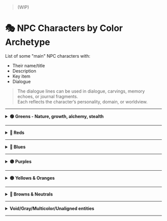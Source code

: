 > (WIP)

# 🎭 NPC Characters by Color Archetype

List of some "main" NPC characters with:
- Their name/title
- Description
- Key item
- Dialogue

> The dialogue lines can be used in dialogue, carvings, memory echoes, or journal fragments.\
> Each reflects the character’s personality, domain, or worldview.

---

<details><summary><b>🟢 Greens - Nature, growth, alchemy, stealth</b></summary>

<!-- ### 🟢 Greens — Nature, growth, alchemy, stealth -->

<div align="center">
  <h3>Xanadu Warden</h3>
  <i>Guardian of the Forgotten Gardens</i></br>
  <img src="../../assets/npc-sketches/green/xanadu.png" alt="Xanadu Warden" width="200">
  </br><i>Poet-scout cloaked in ancient gray-green</i></br></br>
</div>

> "Gardens grow again, even over bones."  
> “This garden grew thorns when we fled.”  
> "If you listen, the moss remembers where you buried the truth."  
> “Hold the stone in moonlight — it’ll show you what we forgot.”  

**When leading the player into ancient ruins:**  
> “Roots grow around memory. Tread softly — some stones grieve.”

**Item:** *Xanadu Stone* – Ancient mossy relic; grants visions of lost utopias when held in moonlight.

<!-- - [Philodendron Xanadu](https://en.wikipedia.org/wiki/Thaumatophyllum_xanadu) -->

---

**Viridian Alchemist**  
*Master of stable transmutations; uses sacred bluish-green ink to draw power into pigments*  
**Item:** *Viridian Ink* – Alchemical dye that makes enchanted glyphs permanent and immune to dispelling.
> "Balance is pigment and patience."\
> "When the ink runs dry, the spell is complete."\
> “A drop of this will make a promise eternal — or a lie irreversible.”\
> “Some colors need silence to set.”  

**When offering a spell recipe:**  
> “Write it with care. Ink has memory… and moods.”

---

**Feldgrau Veteran**  
*Retired soldier turned mercenary strategist; armor camouflaged like mossy stone*  
**Item:** *Feldgrau Cloak* – Worn by ghost soldiers; renders the wearer near-invisible in forests or ruins.
> "Cover the blade in green, and the blood won't shine."\
> "I've seen ghosts lose their war... and still stand guard."\
> “I buried more comrades than I remember. But moss remembers them all.”\
> “Don’t ask about my medals. Ask the forest where I left them.”  

**When asked to teach strategy:**  
> “Plan like the forest — layered, patient, and ready to swallow noise.”

---

**Skobeloff Diver**  
*Underwater relic hunter from the deep teal cities; agile and silent*  
**Item:** *Skobeloff Lens* – A monocle that sees through illusion and detects magical traps in dim light.
> "Below the blue, there’s only pressure and memory."\
> "The deeper you dive, the older the lies become."\
> “Light lies. Pressure doesn’t.”\
> “This lens? It’s seen ghosts smile at their traps.”  

**When spotting a hidden artifact:**  
> “There. It blinks when your heart does. Don’t ask how I know.”

---

**Chartreuse Initiate**  
*Monk of the Carthusian order; channels light and laughter through herbal potions*  
**Item:** *Chartreuse Tonic* – Electric-green potion brewed by monks; restores stamina and induces laughter.
> "Joy ferments like herbs — bitter, then healing."\
> "Laugh, and the gods might laugh with you. Or at you."\
> “Drink with intent. Laugh with abandon. Regret with wisdom.”\
> “The gods cackle. Why shouldn’t we?”  

**When giving the player a potion:**  
> “Side effects may include euphoria, clarity… and bears.”

---

**Malachite Oracle**  
*Green-seer of ancient ruins; speaks in cryptic prophecy while wrapped in stone-green robes*  
**Item:** *Malachite Fang* – Serpent-blade of verdant ore; poisons foes with dreams of transformation.
> "When the stone speaks, silence obeys."\
> "Change is the only truth the roots trust."\
> “Fate is a serpent. I only provide the fang.”\
> “I don’t speak prophecy. I just repeat what the moss sings.”  

**When asked for a vision:**  
> “Bring me something forgotten. Only then can I show you what’s ahead.”

---

**Smaragdine Knight**  
*Emerald-armored protector of forest realms; blade glints like gem-cut leaves*  
**Item:** *Smaragdine Circlet* – Crown of living vine and emerald; boosts nature magic and calms beasts.
> "Armor grown, not forged, binds better to purpose."\
> "Even the emerald bleeds green in war."\
> “The vine crowned me, not kings.”\
> “If my blade shakes, it’s because the forest weeps with me.”  

**When rallying before a fight:**  
> “Stand with the grove. Bend if you must, but do not fall.”

---

**Celadon Archivist**  
*Ethereal scholar tending to pottery libraries; memory sealed in glazed runes*  
**Item:** *Celadon Shards* – Pieces of enchanted porcelain; used to record spells visually like film.
> "Each glaze holds a lifetime. Crack it, and you hear the end."\
> "Nothing fades — only layers build."\
> “Don’t drop that shard. It remembers your secrets faster than you forget them.”\
> “Porcelain has better memory than flesh.”  

**When asked about a forgotten incantation:**  
> “Check the seventh shelf. No, not that one. The one that hums when you lie.”

---

**Limerick Druid**  
*Trickster of the glens; chants in verse to charm beasts and brew illusions*  
**Item:** *Limerick Flute* – Woodwind carved from bog-oak; playing it conjures playful forest spirits.
> "Rhyme binds more than rope. Ask the fox."\
> "When the wind sings your name backward, don’t answer."

> [!NOTE]
> (Maybe he could only speak in limericks ?)

<details><summary>See <i>Limerick Druid's dialogue in limericks</i></summary>

#### 🌿 **Limerick Druid – Dialogue in Limericks**

**Upon First Meeting:**
> In the glen where the foxes all play,\
> I wandered and rhymed through the day.\
> If you follow the tune,\
> Don’t look at the moon —\
> It’s watching and wanders away.

**Offering Advice:**
> When vines block your path, don’t be mad —\
> They’re grumpy, not wicked or bad.\
> Just whisper a song,\
> Not too short or too long,\
> And they'll move — if they’re feeling unclad.

**On the Nature of Illusions:**
> An echo can dance like a deer,\
> And giggle a foot from your ear.\
> If the trees start to hum,\
> You should probably run —\
> Or you’ll marry a mushroom, I fear.

**When Using His Flute:**
> A note from this flute in my hand,\
> Can summon a trickster or band.\
> One puff and they leap,\
> Out of root, bark, or deep —\
> Though they rarely obey what I planned.

**If the Player Asks About the Prismwalker:**
> You’re colorless now — quite a feat!\
> A vessel both blank and complete.\
> Will you bloom or decay?\
> Well, either way…\
> The moss at your feet thinks you’re neat.

**On the Forest Responding to Magic:**
> The forest remembers each tread,\
> And whispers your dreams when you’ve fled.\
> But step with intent,\
> And you may just prevent\
> What the vines had been planning instead.
</details>

---

**Harlequin Trickblade**  
*Masked jester-assassin; strikes with chaotic glee in carnival-green attire*  
**Item:** *Harlequin Mask* – Jester’s enchanted visage; wearer can mimic any voice and dodge fate once per day.
> "Chaos is the only pattern sharp enough to cut fate."\
> "I laugh when death forgets its cue."\
> “Every stab’s a joke with a punchline in blood.”\
> “Catch me? You’re already part of the act.”

**When disappearing mid-battle:**  
> “Guess who? Wrong answer!”

---

**Saproot Cultist**  
*Swamp-dweller devoted to a sleeping tree god; channels earthy green ichor*  
**Item:** *Saproot Idol* – Carved from swamp wood and berries; protects its owner from decay and curses.
> "The god sleeps in bark — dream too loud and it might wake."\
> "Rot is just birth with teeth."\
> “I bleed sap, not doubt.”\
> “Decay’s not death. It’s the soil praying.”

**When defending their faith:**  
> “Worship the rot. It’s the only thing that listens forever.”

---

<div align="center">
  <h3>Thalera the Rootborn</h3>
  <i>Verdant Ghost formed from roots and vines</i></br>
  <img src="../../assets/npc-sketches/green/thalera.png" alt="Thalera the Rootborn" width="200">
  </br><i>Translucent figure with green-glowing antlers</i></br></br>
</div>

> “Your feet are bare. Your breath uncolored.  
> You do not belong, Prismwalker.”  
>  
> “Yet… you carry the Root’s grief in your steps.”

[**See Verdant Ghost in Example Scene**](../scene-example.md#npc-encounter)  

<!-- - [Thalera Moth](https://en.wikipedia.org/wiki/Thalera) -->

---

</details>

---

<details><summary><b>🔴 Reds</b></summary>

### 🔴 Reds — Passion, war, sacrifice, rebellion

**Amaranth The Undying**  
*Immortal martyr of the Crimson Bloom; rebirth marked by the flower's hue*  
**Item:** *Amaranth Rose* – Crimson flower preserved in crystal; heals mortal wounds but shortens life span.
> "Rebirth is a mercy. I’ve done it too many times."\
> "The bloom is beautiful... just before it drinks."\
> “My death matters more than my life. That’s why I keep dying.”\
> “This isn’t immortality. It’s a long apology.”

**When recruiting the player into battle:**  
> “Fight beside me, and if we fall… the bloom remembers us both.”

---

**Vermilion Duelist**  
*Champion of the Blood Arena; blade dances like firelight on lacquered red armor*  
**Item:** *Vermilion Brand* – A tattooed sigil applied by fire; grants war fury and immunity to heat.
> "Only blood can sign a name in fire."\
> "A blade’s purpose is to be answered."\
> “Cut hesitation first. Then the enemy.”\
> “Every duel is a question. My blade is the answer.”

**Before a duel begins:**  
> “No second cuts. Speak through your steel.”

---

**Nacarat the Fox**  
*Desert thief with a fiery coat; vanishes like a mirage at dusk*  
**Item:** *Nacarat Ember* – Glowing coal carried in a fox-skin pouch; ignites at a whisper, burns without fuel.
> "The desert buries liars quickly. And cleanly."\
> "Mirages don’t lie — they just let you dream wrong."\
> “Want truth? Catch a fox. Want lies? Catch your shadow.”\
> “I never vanish — I just slip into stories.”

**When slipping the player a stolen key:**  
> “Don’t thank me. Just don’t get caught — I’m allergic to gratitude.”

---

**Falu Homesteader**  
*Stubborn defender of the Red Timber Towns; wields copper tools as weapons*  
**Item:** *Falu Charm* – House-shaped pendant from red timber; wards off undead and snow spirits.
> "If the hearth dies, so do the hills."\
> "Redwood walls don't fall... they remember why they stand."\
> “Call me stubborn one more time. I’ll outlive the insult.”\
> “This hammer built hope. And broke bones.”

**When asked about leaving town:**  
> “This land raised me. I won’t leave until it dies. And maybe not then.”

---

**Alizarin, the Crimson Weaver**  
*Sorceress who stitches fate through dyed threads; prefers madder-red robes*  
**Item:** *Alizarin Quilt* – A patchwork battle banner; each square records a heroic death, grants courage.
> "Threads bind what memory cannot."\
> "I sew fate. Careful what color you bleed."\
> “Want to know if you’re brave? Touch a red square.”\
> “Even death has patterns. I just embroider them.”

**When gifting a square of her quilt:**  
> “This one’s blank. Fill it with something worth mourning.”

---

**Cinnabar Mask**  
*Masked envoy of joy and death; rituals painted in sacred red-orange*  
**Item:** *Cinnabar Seal* – Enchanted wax stamp; bonds contracts with joyful truth or cruel irony.
> "Smiles are masks. Mine just fits better."\
> "A ritual is only wrong if no one claps."\
> “I’ve danced at ten funerals. And nine weddings. I forget which was louder.”\
> “Blood is just ink for a louder story.”

**When performing a rite in the field:**  
> “Clap, or it gets awkward. The spirits hate awkward.”

---

**Coquelicot Banner**  
*Symbol of resistance; a vivid poppy standard carried by forgotten heroes*  
**Item:** *Coquelicot Brooch* – Worn by war widows; summons a field of ghostly poppies once per year.
> "Poppies bloom where martyrs fall."\
> "Raise a flag, bury a name. It’s the same gesture."\
> “When the wind lifts the banner, it remembers who held it.”\
> “No grave marks me. The flowers do.”

**When giving the brooch to the player:**  
> “This doesn’t make you a hero. It makes you the next.”

</details>

---

<details><summary><b>🔵 Blues</b></summary>

### 🔵 Blues — Wisdom, storms, sorrow, mystery

**Zaffre Glasswright**  
*Artisan who speaks through cobalt glass; traps memories in shimmering windows*  
**Item:** *Zaffre Vial* – Cobalt bottle filled with enchanted tears; reveals hidden doors or passages.
> "Glass keeps what words forget."\
> "Look too deep, and you’ll find what looked back."\
> “This vial doesn’t show you what’s hidden — it shows you what you buried.”\
> “I don’t make windows. I make confessions.”

**When using the vial to unlock a memory gate:**  
> “Step through. Just don’t expect the same person to come out.”

---

**Glaucous Wing**  
*Avian shapeshifter who guards the misty cliffs; feathers mimic sea-gray skies*  
**Item:** *Glaucous Feather* – From a sky-serpent; lets the bearer hover silently or speak with birds.
> "Wings are for silence, not escape."\
> "The sky mourns every fall — listen."\
> “Storms nest in my ribs. I just let them breathe.”\
> “Feathers are liars. The wind is honest.”

**When offering a lift to high cliffs:**  
> “Hold tight. The clouds bite when you hesitate.”

---

**Cerulean Skydancer**  
*Messenger of wind spirits; performs aerial rites in azure silks*  
**Item:** *Cerulean Cloak* – Azure silk garment; wearer is immune to lightning while in open skies.
> "You rise only when you fall with grace."\
> "The wind doesn’t forget who defies it."\
> “Each gust speaks a different name. Most are warnings.”\
> “Flight is a promise — not to fall, but to keep dancing.”

**Before a sky-ritual sequence:**  
> “Move like lightning forgot your name.”

---

**Eigengrau the Unseeing**  
*Shadowmancer from the realm of whispers; commands darkness of the mind’s eye*  
**Item:** *Eigengrau Prism* – Dark crystal; shows the user's subconscious desires or fears when gazed into.
> "Not all shadows are cast by light."\
> "The color you see in dreams is me."\
> “I blind myself to see deeper. You still blink too much.”\
> “Fear isn’t a wall. It’s a mirror with dust on it.”

**When the player hesitates to look into the prism:**  
> “You won’t like what you see. That’s why it’s worth looking.”

---

**Payne’s Shade**  
*Painter of illusions and forger of souls; dreams in blue-gray landscapes*  
**Item:** *Payne’s Brush* – Artist’s brush made from shadow-hair; paints illusions that persist for an hour.
> "Illusion needs a frame... and a witness."\
> "Every masterpiece begins in gray."\
> “What you see isn’t false — it’s just unfinished.”\
> “I’ve painted gods, liars, and myself. Only the canvas knows who’s real.”

**While casting a large-scale illusion:**  
> “The world is easier to fix when you paint over it first.”

</details>

---

<details><summary><b>🟣 Purples</b></summary>

### 🟣 Purples — Magic, dreams, fate, illusion

**Wisteria Enchantress**  
*Soft-spoken spellcaster from the vine-covered tower; weaves gentle glamours*  
**Item:** *Wisteria Veil* – Shimmering shawl; obscures the wearer’s presence in twilight and dreams.
> "Charm is a quieter curse."\
> "I weave kindness like silk — hard to notice until you're bound."\
> “Glamour is truth made beautiful enough to forgive.”\
> “If the moon nods at you — don’t blink.”

**When encountered during twilight hours:**  
> “The light’s soft now. It listens better than it speaks.”

---

**Periwinkle Siren**  
<!-- Pervenche Periwinkle -->
*Melodic sea-fae; lures sailors with shimmering, lavender-toned scales*  
**Item:** *Periwinkle Pearl* – Held by sea witches; grants underwater breathing and mild hypnosis powers.
> "Not all drowning starts with water."\
> "My voice is a mirror. What did you say?"\
> “Most sailors drown before they notice.”\
> “Sing back — if you remember the tune.”

**If you resist her magic:**  
> “Mmm… A strong mind. I wonder who last owned it.”

---

**Mauveine Spark**  
*Chemist of chaotic color; experiments with first-gen synthetic magic-dyes made with coal tar*  
**Item:** *Mauveine Flask* – Contains the first artificial magic dye; causes chaotic effects with every sip.
> "Chaos doesn’t knock. It bursts into color."\
> "Mix coal and genius, and pray you’re not flammable."\
> “Science is just madness with a recipe.”\
> “I brew brilliance. Accidents are a side effect.”

**Before handing you a volatile concoction:**  
> “It might explode. But beautifully.”

---

**Heliotrope Devotee**  
*Solar cleric whose power waxes as the flower turns; harbors eternal love*  
**Item:** *Heliotrope Band* – Bracelet that glows with solar devotion; protects from dark curses at dawn.
> "The sun doesn't follow the flower. It's the other way 'round."\
> "Devotion is light that blinds from behind."\
> “I loved once. Now I just orbit.”\
> “The light that saves also sears.”

**During sunrise rites:**  
> “Watch the petals. They know before we do.”

---

**Razzmatazz Sprite**  
*Tiny fey of mischief and parties; bursts into pink when laughing*  
**Item:** *Razzmatazz Drum* – A fey instrument; awakens slumbering magic in artifacts when played.
> "Fun is dangerous when it’s your only defense."\
> "If it giggles in the dark... it’s probably me."\
> “I drummed a mountain awake once. It danced.”\
> “Magic’s more fun when it’s not yours.”

**When helping unlock a sealed relic:**  
> “Boom or bloom? Depends if I’m bored.”

---

**Fandango Duelstar**  
*Performer-warrior of the Passion Stage; dances and duels with equal flair*  
**Item:** *Fandango Dagger* – Curved pink-steel blade; glows during duels and sings when blood is spilled.
> "A dance is just a duel without grief."\
> "If they watch you bleed, make it beautiful."\
> “My blade flirts. My steps kill.”\
> “The crowd never applauds silence.”

**Before a staged combat sequence:**  
> “Shall we waltz in wounds?”

---

**Thulian Emissary**  
*Ambassador from a hidden mineral kingdom; eyes shimmer pink and knowing*  
**Item:** *Thulian Mirror* – Polished rare stone; shows only truth, but not always the full picture.
> "Truth is a rare gem. Most aren’t polished enough to see it."\
> "I don’t lie. I just leave out the easy parts."\
> “Reflections are fragments. So are we.”\
> “This mirror shows your truth, not mine.”

**When the player questions their motives:**  
> “Does a prism pick its angles?”

---

**Pomp & Power Chancellor**  
*Royal advisor cloaked in purple splendor; speaks softly, commands much*  
**Item:** *Pomp and Power Mantle* – Opulent royal cape; grants temporary command over nobles and weak-willed minds.
> "Control wears robes, not armor."\
> "Kings bow to the voice behind the curtain."\
> “I whisper loud enough to dethrone.”\
> “Power isn’t taken — it’s worn well.”

**When advising you in court intrigue:**  
> “Smile. Then command. In that order.”

---

**Liseran Caretaker**  
*Matron of the Blooming Shrine; protector of rebirth and mothers, (purple lilies grow at the shrine)*  
**Item:** *Liseran Lily* – Frail blossom encased in mana crystal; releases a healing aura upon breaking.
> "Rebirth always costs something — even if it’s love."\
> "Lilies bloom in mourning, not celebration."\
> “I tend grief like a garden — quietly.”\
> “Each birth echoes a loss unspoken.”

**When helping restore a fading memory:**  
> “Let the petals carry what you can’t.”

---

**Quinacridone Blade**  
*Warrior-painter whose pink(magenta) blades never dull; fights for aesthetic justice*  
**Item:** *Quinacridone Codex* – A grimoire of vibrant pigments; its spells must be painted mid-battle.
> "Style without edge is decoration."\
> "Every duel writes a stroke in my masterpiece."\
> “Blood is pigment. Pain is brushwork.”\
> “I duel to compose beauty — not to win.”

**During combat in radiant fields:**  
> “Strike like a stanza. Parry like a rhyme.”

</details>

---

<details><summary><b>🟡 Yellows & Oranges</b></summary>

### 🟡 Yellows & Oranges — Sunlight, trickery, vitality, illusion

**Gamboge Monk**  
*Varnish-wearing martial artist from lacquered temples; calm but deadly*  
**Item:** *Gamboge Gourd* – Lacquered container used in rituals; once uncorked, releases holy smoke.
> "Lacquer what you can’t clean."\
> "Even peace bruises when it lands too hard."\
> “Silence can hit harder than thunder — if you wait long enough.”\
> “I meditate between footsteps.”

**When ambushed unexpectedly:**  
> “Violence without grace? That’s just noise.”

---

**Eburnean Priestess**  
*Ivory-clad oracle who reads the cracks in bone and tusk*  
**Item:** *Eburnean Dice* – Carved from ivory tusk; used to gamble for fate—win or lose a memory.
> "Ivory cracks from pressure, not time."\
> "A roll of the dice echoes louder than a prayer."\
> “I don’t predict fate. I flirt with it.”\
> “The bones say you’re lucky — or very stubborn.”

**When asked for a prophecy:**  
> “Close your eyes. If you see something... that’s mine.”

---

**Citrine Artisan**  
*Jeweler whose pieces brighten spirits; her work promotes joy and prosperity*  
**Item:** *Citrine Lens* – Yellow gemstone monocle; lets wearer see sources of happiness or greed.
> "Jewels are emotions you can wear."\
> "Happiness is the easiest lie to sell."\
> “What shines isn’t always treasure — sometimes it’s just a clever angle.”\
> “Gold doesn’t cheer you up. But it listens better than people.”

**When offering to sell something:**  
> “This one sparkles just right when you lie.”

---

**Aureolin Flame**  
*Pyromancer of radiant power; spells as blinding as her robes*  
**Item:** *Aureolin Quill* – Golden feather pen; makes any signature legally and magically binding.
> "Light writes in searing ink."\
> "The sun favors the daring — until it burns them."\
> “Speak boldly — or I’ll light the silence myself.”\
> “The truth glows hottest when denied.”

**Before casting a judgment spell:**  
> “I’ll sign this in flame. Hope you brought sunglasses.”

---

**Orangepeel Courier**  
*High-speed runner of the trade roads; scent of citrus marks her trail*  
**Item:** *Orange Peel Charm* – Zesty amulet; worn by traders, it wards off fatigue and attracts good deals.
> "Speed is safety. Talk later."\
> "The scent hits before the shadow does."\
> “Trade waits for no one — except me.”\
> “If the deal smells off, I already ran.”

**When delivering crucial intel:**  
> “Fast news. Fresh squeeze. Take it or leave it.”

---

**Fulvous Hunter**  
*Camouflaged ranger of drylands; wears the fur-toned cloak of predators*  
**Item:** *Fulvous Hide* – Fur cloak from desert beasts; grants advantage when tracking or hiding in sand.
> "Dust whispers louder than prey."\
> "Your shadow’s too loud. I’ll take care of it."\
> “The desert doesn’t hide — it just forgets quickly.”\
> “Don’t blink. That’s when they move.”

**While stalking a dangerous target:**  
> “This sand remembers feet. Yours, especially.”

</details>

---

<details><summary><b>🤎 Browns & Neutrals</b></summary>

### 🤎 Browns & Neutrals — Memory, decay, silence, alchemy

**Isabelline Widow**  
*Wanderer in sun-bleached clothes; said to never wash until vengeance is served*  
**Item:** *Isabelline Tapestry* – Ancient woven scene; changes to warn of betrayal or deceit near the viewer.
> "Wash your grief, and you’ll lose its weight."\
> "Dust tells stories the living forget."\
> “The tapestry knows betrayal before I do.”\
> “I haven’t cleaned these robes. I still wear his silence.”

**When sensing betrayal nearby:**  
> “The threads are trembling. Someone here has false hands.”

---

**Burnt Sienna Sculptor**  
*Carves stories into ochre stone; each statue whispers with ancestral memory*  
**Item:** *Burnt Sienna Golem Core* – Heart of an old earthen automaton; can animate one statue per moon cycle.
> "Stone remembers better than blood."\
> "Each chip is a truth I don’t speak."\
> “The louder you strike, the less the stone trusts you.”\
> “My statues don’t lie. They just need dust to wake.”

**When animating a statue:**  
> “Stand back. The old soul still has questions.”

---

**Bistre Archivist**  
*Caretaker of soot-stained scrolls; lorekeeper with smudged hands and perfect recall*  
**Item:** *Bistre Lantern* – Sooty lamp that reveals past events in shadows when lit in forgotten places.
> "Soot smears, but it preserves."\
> "Ink lies. Burnt pages confess."\
> “I remember everything. Especially the lies we burned.”\
> “Ask the flame — it reads better than I do.”

**When revealing a hidden memory:**  
> “Watch the wall. Shadows keep clearer records than kings.”

---

**Mikado Warlord**  
*Regal tyrant in lacquered armor; his rule polished, his justice sharp*  
**Item:** *Mikado Katana* – Heirloom blade lacquered in gold-brown; grants calm focus and unerring strikes.
> "Style is strength with discipline."\
> "A cut made with grace leaves a cleaner wound."\
> “The blade teaches faster than books.”\
> “Balance. Posture. And one clean decision.”

**Before executing judgment:**  
> “Rust never dulled this edge. Only hesitation does.”

---

**Caput Mortuum Ascetic**  
*Alchemist of decay and transmutation; wears the color of dried blood and rust*  
**Item:** *Caput Mortuum Phylactery* – Dusty alchemical relic; binds part of one’s soul to forestall death by years.
> "Death isn’t the end — it’s the element most resist."\
> "Let rot teach you what gold never will."\
> “I studied endings until they started talking back.”\
> “What decays can be distilled.”

**When offering alchemical aid:**  
> “It won’t taste like hope. But it’ll buy you time.”

</details>

---

<details><summary><b>Void/Gray/Multicolor/Unaligned entities</b></summary>

### Void/Gray/Multicolor/Unaligned entities (?)

</details>

---
